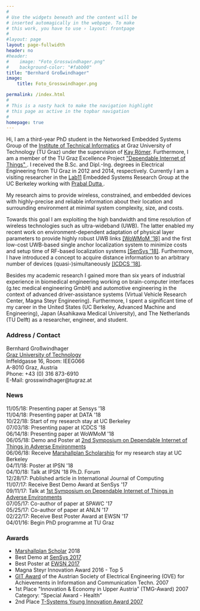 ```yaml
---
#
# Use the widgets beneath and the content will be
# inserted automagically in the webpage. To make
# this work, you have to use › layout: frontpage
#
#layout: page
layout: page-fullwidth
header: no
#header:
#    image: "Foto_Grosswindhager.png"
#    background-color: "#fabb00"
title: "Bernhard Großwindhager"
image:
    title: Foto_Grosswindhager.png

permalink: /index.html
#
# This is a nasty hack to make the navigation highlight
# this page as active in the topbar navigation
#
homepage: true
---
```


Hi, I am a third-year PhD student in the Networked Embedded Systems Group of the <a href="https://www.iti.tugraz.at">Institute of Technical Informatics</a> at Graz University of Technology (TU Graz) under the supervision of <a href="https://www.tugraz.at/institute/iti/institut/team/prof-kay-roemer/"> Kay Römer</a>. 
Furthermore, I am a member of the TU Graz Excellence Project <a href="https://www.tugraz.at/projekte/dependablethings/home/"> "Dependable Internet of Things" </a>.
I received the B.Sc. and Dipl.-Ing. degrees in Electrical Engineering from TU Graz in 2012 and 2014, respectively.
Currently I am a visiting researcher in the <a href="https://lab11.eecs.umich.edu/index.html">Lab11</a> Embedded Systems Research Group at the UC Berkeley working with <a href="https://people.eecs.berkeley.edu/~prabal/"> Prabal Dutta </a>.

My research aims to provide wireless, constrained, and embedded devices with highly-precise and reliable information about their location and surrounding environment at minimal system complexity, size, and costs.
<!--reliable and efficient wireless communication and localization for future Internet-of-Things applications. -->
Towards this goal I am exploiting the high bandwidth and time resolution of wireless technologies such as ultra-wideband (UWB). 
The latter enabled my recent work on environment-dependent adaptation of physical layer parameters to provide highly robust UWB links <a href="https://ieeexplore.ieee.org/document/8449776">[WoWMoM '18]</a> and the first low-cost UWB-based single anchor
localization system to minimize costs and setup time of RF-based localization systems <a href="https://dl.acm.org/citation.cfm?id=3274844">[SenSys '18]</a>. 
Furthermore, I have introduced a concept to acquire distance information to an arbitrary number of devices (quasi-)simultaneously <a href="https://ieeexplore.ieee.org/document/8416412">[ICDCS '18]</a>. 

Besides my academic research I gained more than six years of industrial experience in biomedical engineering working on brain-computer interfaces (g.tec medical engineering GmbH) and automotive engineering in the context of advanced driver-assistance systems (Virtual Vehicle Research Center, Magna Steyr Engineering). Furthermore, I spent a significant time of my career in the United States (UC Berkeley, Advanced Machine and Engineering), Japan (Asahikawa Medical University), and The Netherlands (TU Delft) as a researcher, engineer, and student.

<!--The aim is to exploit the benefits of using this wireless technology providing high bandwidth to enable robust location-aware Internet-of-Things applications.
In my recent works I have developed an environment-dependent adaption algorithm to maintain highly reliable and efficient UWB links ([<a href="https://mymarshallplan.squarespace.com/overview-1">[WoWMoM ']]). 
His research interests include reliable and efficient ultra-wideband wireless communication and localization.
-->

<h3 id="address">Address / Contact</h3>
<p>
Bernhard Großwindhager<br />
<a href="https://www.tugraz.at/home/">Graz University of Technology</a><br />
Inffeldgasse 16, Room: IEEG066<br />
A-8010 Graz, Austria<br />
Phone: +43 (0) 316 873-6910<br />
E-Mail: grosswindhager@tugraz.at<br />
</p>

<h3 id="news">News</h3>
11/05/18: Presenting paper at Sensys '18 <br />
11/04/18: Presenting paper at DATA '18 <br />
10/22/18: Start of my research stay at UC Berkeley <br />
07/03/18: Presenting paper at ICDCS '18 <br />
06/14/18: Presenting paper at WoWMoM '18 <br />
06/05/18: Demo and Poster at <a href="https://www.tugraz.at/projekte/dependable-things/events/2nd-symposium-on-dependable-internet-of-things-in-adverse-environments/">2nd Symposium on Dependable Internet of Things in Adverse Environments</a> <br />
06/06/18: Receive <a href="https://mymarshallplan.squarespace.com/overview-1">Marshallplan Scholarship</a> for my research stay at UC Berkeley <br />
04/11/18: Poster at IPSN '18 <br />
04/10/18: Talk at IPSN '18 Ph.D. Forum <br />
12/28/17: Published article in International Journal of Computing <br />
11/07/17: Receive Best Demo Award at SenSys '17 <br />
09/11/17: Talk at <a href="https://www.tugraz.at/projekte/dependable-things/events/1st-symposium-on-dependable-internet-of-things-in-adverse-environments/">1st Symposium on Dependable Internet of Things in Adverse Environments</a> <br />
07/05/17: Co-author of paper at SPAWC '17 <br />
05/25/17: Co-author of paper at ANLN '17 <br />
02/22/17: Receive Best Poster Award at EWSN '17 <br />
04/01/16: Begin PhD programme at TU Graz <br />

<h3 id="awards">Awards</h3>
<ul>
<li><a href="https://mymarshallplan.squarespace.com/overview-1">Marshallplan Scholar</a> 2018</li>
<li>Best Demo at <a href="http://sensys.acm.org/2017/">SenSys 2017</a></li>
<li>Best Poster at <a href="http://www.ewsn2017.org/">EWSN 2017</a></li>
<li>Magna Steyr Innovation Award 2016 - Top 5</li>
<li><a href="https://www.htl-steyr.ac.at/index.php/abteilung-elektronik/projekte-e/858-brain-computer-interface-ausgezeichnet">GIT Award</a> of the Austrian Society of Electrical Engineering (OVE) for Achievements in Information and Communication Techn. 2007</li>
<li>1st Place "Innovation & Economy in Upper Austria” (TMG-Award) 2007<br>
Category: “Special Award - Health”</li>
<li>2nd Place <a href="https://www.pressetext.com/news/20070604010">T-Systems Young Innovation Award 2007</a></li>
</ul>

<!-- The aim is to exploit the benefits of using this wireless technology providing high bandwidth to enable robust location-aware Internet-of-Things applications.In my recent works I have developed an environment-dependent adaption algorithm to maintain highly reliable and efficient UWB links ([<a href="https://mymarshallplan.squarespace.com/overview-1">[WoWMoM ']]). His research interests include reliable and efficient ultra-wideband wireless communication and localization.-->
